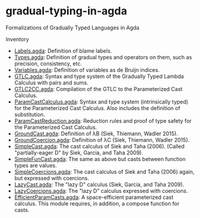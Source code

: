 # gradual-typing-in-agda
Formalizations of Gradually Typed Languages in Agda

Inventory
* [Labels.agda](./Labels.agda): Definition of blame labels.
* [Types.agda](./Types.agda): Definition of gradual types and operators on them,
    such as precision, consistency, etc.
* [Variables.agda](./Variables.agda): Definition of variables as de Bruijn indices.
* [GTLC.agda](./GTLC.agda): Syntax and type system of the Gradually Typed Lambda Calculus
     with pairs and sums.
* [GTLC2CC.agda](./GTLC2CC.agda): Compilation of the GTLC to the Parameterized Cast Calculus.
* [ParamCastCalculus.agda](./ParamCastCalculus.agda): Syntax and type system (intrinsically typed)
    for the Parameterized Cast Calculus. Also includes the definition of substitution.
* [ParamCastReduction.agda](./ParamCastReduction.agda): Reduction rules and proof of type safety 
    for the Parameterized Cast Calculus.
* [GroundCast.agda](./GroundCast.agda): Definition of λB (Siek, Thiemann, Wadler 2015).
* [GroundCoercion.agda](./GroundCast.agda): Definition of λC (Siek, Thiemann, Wadler 2015).
* [SimpleCast.agda](./SimpleCast.agda): The cast calculus of
    Siek and Taha (2006). (Called "partially-eager D" by Siek, Garcia, and Taha 2009).
* [SimpleFunCast.agda](./SimpleFunCast.agda): The same as above but 
    casts between function types are values.
* [SimpleCoercions.agda](./SimpleCoercions.agda): The cast calculus of Siek and Taha (2006) again,
    but expressed with coercions.
* [LazyCast.agda](./LazyCast.agda): The "lazy D" calculus (Siek, Garcia, and Taha 2009).
* [LazyCoercions.agda](./LazyCoercions.agda): The "lazy D" calculus expressed with
    coercions.
* [EfficientParamCasts.agda](./EfficientParamCasts.agda): A space-efficient parameterized
    cast calculus. This module requires, in addition, a compose function for casts.

